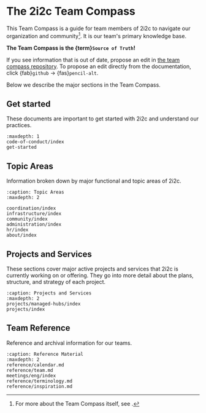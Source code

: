 # The 2i2c Team Compass

This Team Compass is a guide for team members of 2i2c to navigate our organization and community[^team-compass].
It is our team's primary knowledge base.

**The Team Compass is the {term}`Source of Truth`!**

If you see information that is out of date, propose an edit in [the team compass repository](https://github.com/2i2c-org/team-compass).
To propose an edit directly from the documentation, click {fab}`github` -> {fas}`pencil-alt`.

[^team-compass]: For more about the Team Compass itself, see [](about/team-compass.md).

Below we describe the major sections in the Team Compass.

## Get started

These documents are important to get started with 2i2c and understand our practices.

```{toctree}
:maxdepth: 1
code-of-conduct/index
get-started
```

## Topic Areas

Information broken down by major functional and topic areas of 2i2c.

```{toctree}
:caption: Topic Areas
:maxdepth: 2

coordination/index
infrastructure/index
community/index
administration/index
hr/index
about/index
```

## Projects and Services

These sections cover major active projects and services that 2i2c is currently working on or offering.
They go into more detail about the plans, structure, and strategy of each project.

```{toctree}
:caption: Projects and Services
:maxdepth: 2
projects/managed-hubs/index
projects/index
```

## Team Reference

Reference and archival information for our teams.

```{toctree}
:caption: Reference Material
:maxdepth: 2
reference/calendar.md
reference/team.md
meetings/eng/index
reference/terminology.md
reference/inspiration.md
```
